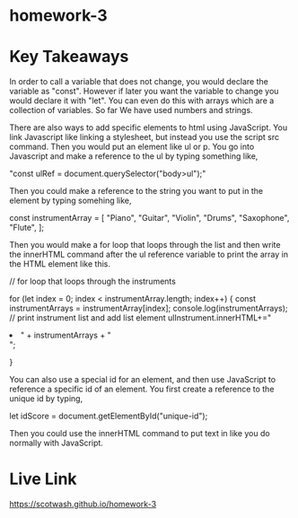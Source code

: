 # homework-3

# Key Takeaways
In order to call a variable that does not change, you would declare the variable as "const". However if later you want the variable to change you would declare it with "let". You can even do this with arrays which are a collection of variables. So far We have used numbers and strings. 

There are also ways to add specific elements to html using JavaScript. You link Javascript like linking a stylesheet, but instead you use the script src command. Then you would put an element like ul or p. You go into Javascript and make a reference to the ul by typing something like, 

"const ulRef = document.querySelector("body>ul");"

Then you could make a reference to the string you want to put in the element by typing somehing like,

const instrumentArray = [
    "Piano",
    "Guitar",
    "Violin",
    "Drums",
    "Saxophone",
    "Flute",
];

Then you would make a for loop that loops through the list and then write the innerHTML command after the ul reference variable to print the array in the HTML element like this. 

// for loop that loops through the instruments

for (let index = 0; index < instrumentArray.length; index++) {
    const instrumentArrays = instrumentArray[index];
    console.log(instrumentArrays);
    // print instrument list and add list element 
    ulInstrument.innerHTML+="<li class='instruments' >" + instrumentArrays + "</li>";

}

You can also use a special id for an element, and then use JavaScript to reference a specific id of an element. You first create a reference to the unique id by typing,

let idScore = document.getElementById("unique-id");

Then you could use the innerHTML command to put text in like you do normally with JavaScript. 


# Live Link
 https://scotwash.github.io/homework-3
